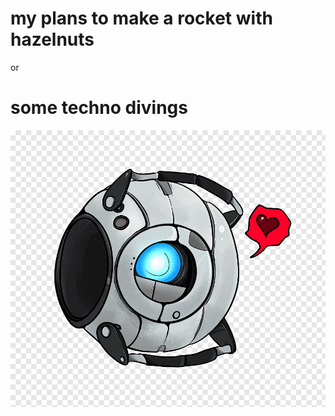 # my plans to make a rocket with hazelnuts 
or 
# some techno divings 


![](./portal-2-wheatley-others-png-clip-art.png)
